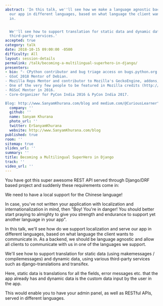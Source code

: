```yaml
---
abstract: 'In this talk, we''ll see how we make a language agnostic backend, to serve
  our app in different languages, based on what language the client wants to communicate
  in.


  We''ll see how to support translation for static data and dynamic data, using various
  third-party services.'
accepted: true
category: talk
date: 2018-10-15 09:00:00 -0500
difficulty: All
layout: session-details
permalink: /talk/becoming-a-multilingual-superhero-in-django/
presenters:
- bio: "- CPython contributor and bug triage access on bugs.python.org
- GSoC 2018 Mentor of Debian.
- Mozilla Reps Mentor and contributor to Mozilla's GeckoEngine, addons, remo projects.
- One of the very few people to be featured in Mozilla credits (http://mozilla.org/credits)
- RGSoC Mentor in 2016.
- Core-Organizer for PyCon India 2016 & PyCon India 2017.

Blog: http://www.SanyamKhurana.com/blog and medium.com/@CuriousLearner"
  company: ''
  github: ''
  name: Sanyam Khurana
  photo_url: ''
  twitter: ErSanyamKhurana
  website: http://www.SanyamKhurana.com/blog
published: true
room: ''
sitemap: true
slides_url: ''
summary: ''
title: Becoming a Multilingual SuperHero in Django
track: ''
video_url: ''
---
```


You have got this super awesome REST API served through Django/DRF based project and suddenly these requirements come in:

We need to have a local support for the Chinese language!

In case, you've not written your application with localization and internationalization in mind, then  "Boy! You're in danger! You should better start praying to almighty to give you strength and endurance to support yet another language in your app".

In this talk, we'll see how do we support localization and serve our app in different languages, based on what language the client wants to communicate in. As a backend, we should be language agnostic and allow all clients to communicate with us in one of the languages we support.

We'll see how to support translation for static data (using makemessages / compilemessages) and dynamic data, using various third-party services such as django-translations and transifex.

Here, static data is translations for all the fields, error messages etc. that the app already has and dynamic data is the custom data input by the user in the app.

This would enable you to have your admin panel, as well as RESTful APIs, served in different languages.
